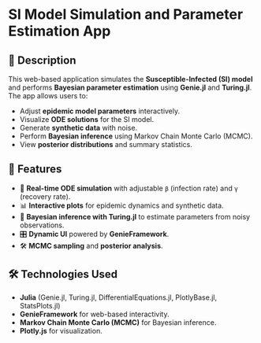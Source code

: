 # SI Model Simulation and Parameter Estimation App

## 📌 Description
This web-based application simulates the **Susceptible-Infected (SI) model** and performs **Bayesian parameter estimation** using **Genie.jl** and **Turing.jl**.  
The app allows users to:
- Adjust **epidemic model parameters** interactively.
- Visualize **ODE solutions** for the SI model.
- Generate **synthetic data** with noise.
- Perform **Bayesian inference** using Markov Chain Monte Carlo (MCMC).
- View **posterior distributions** and summary statistics.

## 🚀 Features
- 🏃 **Real-time ODE simulation** with adjustable `β` (infection rate) and `γ` (recovery rate).
- 📊 **Interactive plots** for epidemic dynamics and synthetic data.
- 🤖 **Bayesian inference with Turing.jl** to estimate parameters from noisy observations.
- 🎛️ **Dynamic UI** powered by **GenieFramework**.
- 🛠️ **MCMC sampling** and **posterior analysis**.

## 🛠️ Technologies Used
- **Julia** (Genie.jl, Turing.jl, DifferentialEquations.jl, PlotlyBase.jl, StatsPlots.jl)
- **GenieFramework** for web-based interactivity.
- **Markov Chain Monte Carlo (MCMC)** for Bayesian inference.
- **Plotly.js** for visualization.
